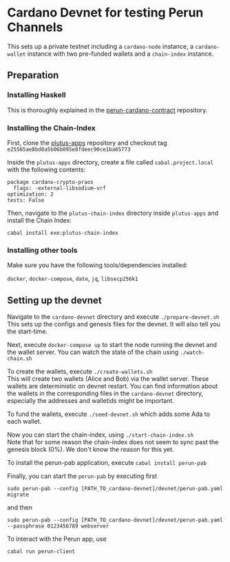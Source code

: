 # Cardano Devnet for testing Perun Channels

This sets up a private testnet including a `cardano-node` instance, a `cardano-wallet` instance with two pre-funded wallets and a `chain-index` instance.

## Preparation

### Installing Haskell

This is thoroughly explained in the [perun-cardano-contract](https://github.com/perun-network/perun-cardano-contract) repository.

### Installing the Chain-Index

First, clone the [plutus-apps](https://github.com/input-output-hk/plutus-apps) repository and checkout tag `e25565ae8bd8a5b06b095e8fdeec90ce1ba65773`

Inside the `plutus-apps` directory, create a file called `cabal.project.local` with the following contents:

```
package cardano-crypto-praos
  flags: -external-libsodium-vrf
optimization: 2
tests: False
```

Then, navigate to the `plutus-chain-index` directory inside `plutus-apps` and install the Chain Index:

`cabal install exe:plutus-chain-index`

### Installing other tools

Make sure you have the following tools/dependencies installed:

`docker`, `docker-compose`, `date`, `jq`, `libsecp256k1`

## Setting up the devnet

Navigate to the `cardano-devnet` directory and execute `./prepare-devnet.sh`  
This sets up the configs and genesis files for the devnet. It will also tell you the start-time.

Next, execute `docker-compose up` to start the node running the devnet and the wallet server. You can watch the state of the chain using `./watch-chain.sh`

To create the wallets, execute `./create-wallets.sh`  
This will create two wallets (Alice and Bob) via the wallet server. These wallets are deterministic on devnet restart. You can find information about the wallets in the corresponding files in the `cardano-devnet` directory, especially the addresses and walletids might be important.

To fund the wallets, execute `./seed-devnet.sh` which adds some Ada to each wallet.

Now you can start the chain-index, using `./start-chain-index.sh`   
Note that for some reason the chain-index does not seem to sync past the genesis block (0%). We don't know the reason for this yet.

To install the perun-pab application, execute `cabal install perun-pab`

Finally, you can start the `perun-pab` by executing first 

`sudo perun-pab --config [PATH_TO_cardano-devnet]/devnet/perun-pab.yaml migrate`

and then

`sudo perun-pab --config [PATH_TO_cardano-devnet]/devnet/perun-pab.yaml --passphrase 0123456789 webserver`

To interact with the Perun app, use 

`cabal run perun-client`
